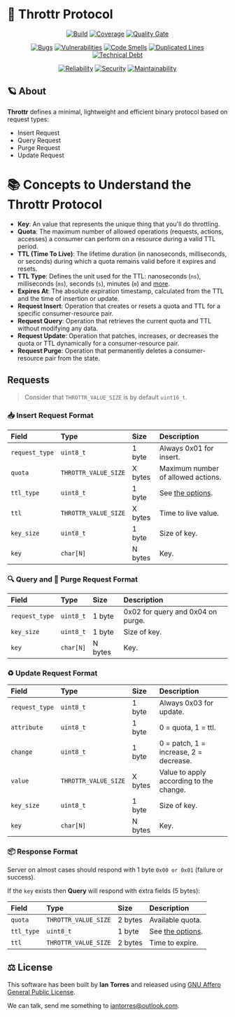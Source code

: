 # 📜 Throttr Protocol

<p align="center">
<a href="https://github.com/throttr/protocol/actions/workflows/build.yml"><img src="https://github.com/throttr/protocol/actions/workflows/build.yml/badge.svg" alt="Build"></a>
<a href="https://codecov.io/gh/throttr/protocol"><img src="https://codecov.io/gh/throttr/protocol/graph/badge.svg?token=R3CDT8AR2F" alt="Coverage"></a>
<a href="https://sonarcloud.io/project/overview?id=throttr_protocol"><img src="https://sonarcloud.io/api/project_badges/measure?project=throttr_protocol&metric=alert_status" alt="Quality Gate"></a>
</p>

<p align="center">
<a href="https://sonarcloud.io/project/overview?id=throttr_protocol"><img src="https://sonarcloud.io/api/project_badges/measure?project=throttr_protocol&metric=bugs" alt="Bugs"></a>
<a href="https://sonarcloud.io/project/overview?id=throttr_protocol"><img src="https://sonarcloud.io/api/project_badges/measure?project=throttr_protocol&metric=vulnerabilities" alt="Vulnerabilities"></a>
<a href="https://sonarcloud.io/project/overview?id=throttr_protocol"><img src="https://sonarcloud.io/api/project_badges/measure?project=throttr_protocol&metric=code_smells" alt="Code Smells"></a>
<a href="https://sonarcloud.io/project/overview?id=throttr_protocol"><img src="https://sonarcloud.io/api/project_badges/measure?project=throttr_protocol&metric=duplicated_lines_density" alt="Duplicated Lines"></a>
<a href="https://sonarcloud.io/project/overview?id=throttr_protocol"><img src="https://sonarcloud.io/api/project_badges/measure?project=throttr_protocol&metric=sqale_index" alt="Technical Debt"></a>
</p>

<p align="center">
<a href="https://sonarcloud.io/project/overview?id=throttr_protocol"><img src="https://sonarcloud.io/api/project_badges/measure?project=throttr_protocol&metric=reliability_rating" alt="Reliability"></a>
<a href="https://sonarcloud.io/project/overview?id=throttr_protocol"><img src="https://sonarcloud.io/api/project_badges/measure?project=throttr_protocol&metric=security_rating" alt="Security"></a>
<a href="https://sonarcloud.io/project/overview?id=throttr_protocol"><img src="https://sonarcloud.io/api/project_badges/measure?project=throttr_protocol&metric=sqale_rating" alt="Maintainability"></a>
</p>

## 🪐 About

**Throttr** defines a minimal, lightweight and efficient binary protocol based on request types:

- Insert Request
- Query Request
- Purge Request
- Update Request

# 📚 Concepts to Understand the Throttr Protocol

- **Key**: An value that represents the unique thing that you'll do throttling.
- **Quota**: The maximum number of allowed operations (requests, actions, accesses) a consumer can perform on a resource during a valid TTL period.
- **TTL (Time To Live)**: The lifetime duration (in nanoseconds, milliseconds, or seconds) during which a quota remains valid before it expires and resets.
- **TTL Type**: Defines the unit used for the TTL: nanoseconds (`ns`), milliseconds (`ms`), seconds (`s`), minutes (`m`) and [more](./include/throttr/protocol.hpp#L63).
- **Expires At**: The absolute expiration timestamp, calculated from the TTL and the time of insertion or update.
- **Request Insert**: Operation that creates or resets a quota and TTL for a specific consumer-resource pair.
- **Request Query**: Operation that retrieves the current quota and TTL without modifying any data.
- **Request Update**: Operation that patches, increases, or decreases the quota or TTL dynamically for a consumer-resource pair.
- **Request Purge**: Operation that permanently deletes a consumer-resource pair from the state.

## Requests

> Consider that `THROTTR_VALUE_SIZE` is by default `uint16_t`.

### 📥 Insert Request Format

| Field          | Type                 | Size    | Description                                            |
|:---------------|:---------------------|:--------|:-------------------------------------------------------|
| `request_type` | `uint8_t`            | 1 byte  | Always 0x01 for insert.                                |
| `quota`        | `THROTTR_VALUE_SIZE` | X bytes | Maximum number of allowed actions.                     |
| `ttl_type`     | `uint8_t`            | 1 byte  | See [the options](./include/throttr/protocol.hpp#L63). |
| `ttl`          | `THROTTR_VALUE_SIZE` | X bytes | Time to live value.                                    |
| `key_size`     | `uint8_t`            | 1 byte  | Size of key.                                           |
| `key`          | `char[N]`            | N bytes | Key.                                                   |

### 🔍 Query and 🧹 Purge Request Format

| Field          | Type       | Size    | Description                       |
|:---------------|:-----------|:--------|:----------------------------------|
| `request_type` | `uint8_t`  | 1 byte  | 0x02 for query and 0x04 on purge. |
| `key_size`     | `uint8_t`  | 1 byte  | Size of key.                      |
| `key`          | `char[N]`  | N bytes | Key.                              |

### ♻️ Update Request Format

| Field          | Type                 | Size    | Description                             |
|:---------------|:---------------------|:--------|:----------------------------------------|
| `request_type` | `uint8_t`            | 1 byte  | Always 0x03 for update.                 |
| `attribute`    | `uint8_t`            | 1 byte  | 0 = quota, 1 = ttl.                     |
| `change`       | `uint8_t`            | 1 byte  | 0 = patch, 1 = increase, 2 = decrease.  |
| `value`        | `THROTTR_VALUE_SIZE` | X bytes | Value to apply according to the change. |
| `key_size`     | `uint8_t`            | 1 byte  | Size of key.                            |
| `key`          | `char[N]`            | N bytes | Key.                                    |

### 📦 Response Format

Server on almost cases should respond with 1 byte `0x00 or 0x01` (failure or success).

If the `key` exists then **Query** will respond with extra fields (5 bytes):

| Field      | Type                 | Size    | Description                                            |
|:-----------|:---------------------|:--------|:-------------------------------------------------------|
| `quota`    | `THROTTR_VALUE_SIZE` | 2 bytes | Available quota.                                       |
| `ttl_type` | `uint8_t`            | 1 byte  | See [the options](./include/throttr/protocol.hpp#L63). |
| `ttl`      | `THROTTR_VALUE_SIZE` | 2 bytes | Time to expire.                                        |

## ⚖️ License

This software has been built by **Ian Torres** and released using [GNU Affero General Public License](./LICENSE).

We can talk, send me something to [iantorres@outlook.com](mailto:iantorres@outlook.com).
